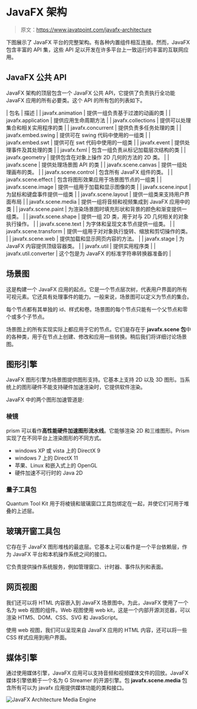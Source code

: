 # JavaFX 架构

> 原文：<https://www.javatpoint.com/javafx-architecture>

下图展示了 JavaFX 平台的完整架构。有各种内置组件相互连接。然而，JavaFX 包含丰富的 API 集，这些 API 足以开发在许多平台上一致运行的丰富的互联网应用。

## JavaFX 公共 API

JavaFX 架构的顶层包含一个 JavaFX 公共 API，它提供了负责执行全功能 JavaFX 应用的所有必要类。这个 API 的所有包的列表如下。

| 包名 | 描述 |
| javafx.animation | 提供一组负责基于过渡的动画的类 |
| javafx.application | 提供应用生命周期方法 |
| javafx.collections | 提供可以处理集合和相关实用程序的类 |
| javafx.concurrent | 提供负责多任务处理的类 |
| javafx.embed.swing | 提供可在 swing 代码中使用的一组类 |
| javafx.embed.swt | 提供可在 swt 代码中使用的一组类 |
| javafx.event | 提供处理事件及其处理的类 |
| javafx.fxml | 包含一组负责从标记加载层次结构的类 |
| javafx.geometry | 提供包含在对象上操作 2D 几何的方法的 2D 类。 |
| javafx.scene | 提供处理场景图 API 的类 |
| javafx.scene.canvas | 提供一组处理画布的类。 |
| javafx.scene.control | 包含所有 JavaFX 组件的类。 |
| javafx.scene.effect | 包含将图形效果应用于场景图节点的一组类 |
| javafx.scene.image | 提供一组用于加载和显示图像的类 |
| javafx.scene.input | 为鼠标和键盘事件提供一组类 |
| javafx.scene.layout | 提供一组类来支持用户界面布局 |
| javafx.scene.media | 提供一组将音频和视频集成到 JavaFX 应用中的类 |
| javafx.scene.paint | 为渲染场景图时填充形状和背景的颜色和渐变提供一组类。 |
| javafx.scene.shape | 提供一组 2D 类，用于对与 2D 几何相关的对象执行操作。 |
| javafx.scene.text | 为字体和呈现文本节点提供一组类。 |
| javafx.scene.transform | 提供一组用于对对象执行旋转、缩放和剪切操作的类。 |
| javafx.scene.web | 提供加载和显示网页内容的方法。 |
| javafx.stage | 为 JavaFX 内容提供顶级容器类。 |
| javafx.util | 提供实用程序类 |
| javafx.util.converter | 这个包是为 JavaFX 的标准字符串转换器准备的 |

## 场景图

这是构建一个 JavaFX 应用的起点。它是一个节点层次树，代表用户界面的所有可视元素。它还具有处理事件的能力。一般来说，场景图可以定义为节点的集合。

每个节点都有其单独的 id、样式和卷。场景图的每个节点只能有一个父节点和零个或多个子节点。

场景图上的所有实现实际上都应用于它的节点。它们是存在于 **javafx.scene 包**中的各种类，用于在节点上创建、修改和应用一些转换。稍后我们将详细讨论场景图。

## 图形引擎

JavaFX 图形引擎为场景图提供图形支持。它基本上支持 2D 以及 3D 图形。当系统上的图形硬件不能支持硬件加速渲染时，它提供软件渲染。

JavaFX 中的两个图形加速管道是:

### 棱镜

prism 可以看作**高性能硬件加速图形流水线**。它能够渲染 2D 和三维图形。Prism 实现了在不同平台上渲染图形的不同方式。

*   windows XP 或 vista 上的 DirectX 9
*   windows 7 上的 DirectX 11
*   苹果、Linux 和嵌入式上的 OpenGL
*   硬件加速不可行时的 Java 2D

### 量子工具包

Quantum Tool Kit 用于将棱镜和玻璃窗口工具包绑定在一起，并使它们可用于堆叠的上述层。

## 玻璃开窗工具包

它存在于 JavaFX 图形堆栈的最底层。它基本上可以看作是一个平台依赖层，作为 JavaFX 平台和本机操作系统之间的接口。

它负责提供操作系统服务，例如管理窗口、计时器、事件队列和表面。

## 网页视图

我们还可以将 HTML 内容嵌入到 JavaFX 场景图中。为此，JavaFX 使用了一个名为 web 视图的组件。Web 视图使用 web kit，这是一个内部开源浏览器，可以渲染 HTM5、DOM、CSS、SVG 和 JavaScript。

使用 web 视图，我们可以呈现来自 JavaFX 应用的 HTML 内容，还可以将一些 CSS 样式应用到用户界面。

## 媒体引擎

通过使用媒体引擎，JavaFX 应用可以支持音频和视频媒体文件的回放。JavaFX 媒体引擎依赖于一个名为 G Streamer 的开源引擎。包 **javafx.scene.media** 包含所有可以为 javafx 应用提供媒体功能的类和接口。

![JavaFX Architecture Media Engine](../img/83c52e1d36d57f1b1ecb88197f06e8d0.png)